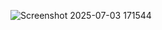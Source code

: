 ![Screenshot 2025-07-03 171544](https://github.com/user-attachments/assets/f49f4a84-fb79-4154-bedc-c7987d645726)
